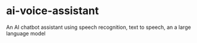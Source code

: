 # ai-voice-assistant
An AI chatbot assistant using speech recognition, text to speech, an a large language model
